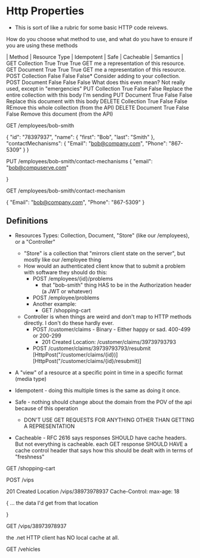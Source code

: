 # Http Properties

- This is sort of like a rubric for some basic HTTP code reivews.

How do you choose what method to use, and what do you have to ensure if you are using these methods



| Method | Resource Type | Idempotent | Safe | Cacheable | Semantics |
GET       Collection       True         True   True GET me a representation of this resource.
GET       Document         True         True   True GET me a representation of this resource.
POST      Collection       False        False  False* Consider adding to your collection.
POST      Document         False        False  False What does this even mean? Not really used, except in "emergencies"
PUT       Collection       True         False  False Replace the entire collection with this body I'm sending
PUT       Document         True         False  False Replace this document with this body
DELETE    Collection       True         False  False REmove this whole collection (from the API)
DELETE    Document         True         False  False Remove this document (from the API)


GET /employees/bob-smith

{
    "id": "78397937",
    "name": {
        "first": "Bob",
        "last": "Smith"
    }, 
    "contactMechanisms": {
        "Email": "bob@company.com",
        "Phone": "867-5309"
    }
}

PUT /employees/bob-smith/contact-mechanisms
{
"email": "bob@compuserve.com"

}

GET /employees/bob-smith/contact-mechanism


{
"Email": "bob@company.com",
"Phone": "867-5309"
}

## Definitions


- Resources Types: Collection, Document, "Store" (like our /employees), or a "Controller"
    - "Store" is a collection that "mirrors client state on the server", but mostly like our /employee thing
    - How would an authenticated client know that to submit a problem with software they should do this:
        - POST /employees/{id}/problems
            - that "bob-smith" thing HAS to be in the Authorization header (a JWT or whatever)
        - POST /employee/problems 
        - Another example:
            - GET /shopping-cart
    - Controller is when things are weird and don't map to HTTP methods directly. I don't do these hardly ever.
        - POST /customer/claims - Binary - Either happy or sad. 400-499 or 200-299
            - 201 Created
              Location: /customer/claims/39739793793
        - POST /customer/claims/39739793793/resubmit
        [HttpPost("/customer/claims/{id})]
        [HttpPost("/customer/claims/{id}/resubmit)]

- A "view" of a resource at a specific point in time in a specific format (media type)
- Idempotent - doing this multiple times is the same as doing it once.
- Safe - nothing should change about the domain from the POV of the api because of this operation
  - DON'T USE GET REQUESTS FOR ANYTHING OTHER THAN GETTING A REPRESENTATION
- Cacheable - RFC 2616 says responses SHOULD have cache headers. But not everything is cacheable.
        each GET response SHOULD HAVE a cache control header that says how this should be dealt with in terms of "freshness"



GET /shopping-cart



POST /vips


201 Created
Location /vips/38973978937
Cache-Control: max-age: 18

{
    ... the data I'd get from that location


}


GET /vips/38973978937

the .net HTTP client has NO local cache at all.


GET /vehicles

